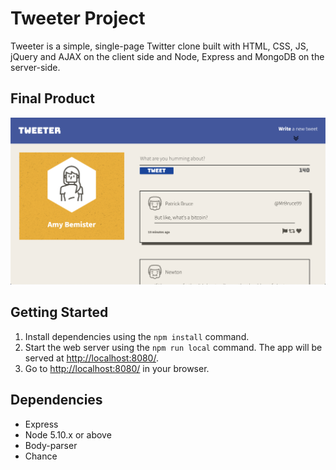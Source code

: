 # Tweeter Project

Tweeter is a simple, single-page Twitter clone built with HTML, CSS, JS, jQuery and AJAX on the client side and Node, Express and MongoDB on the server-side.

## Final Product

!["Screenshot of desktop view"](https://github.com/abemsi/tweeter/blob/master/docs/desktop.png?raw=true)

## Getting Started

1. Install dependencies using the `npm install` command.
2. Start the web server using the `npm run local` command. The app will be served at <http://localhost:8080/>.
3. Go to <http://localhost:8080/> in your browser.

## Dependencies

- Express
- Node 5.10.x or above
- Body-parser
- Chance
